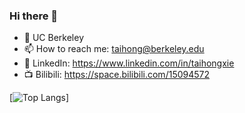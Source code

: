 ### Hi there 👋
- 🏫 UC Berkeley
- 📫 How to reach me: taihong@berkeley.edu
- 🐧 LinkedIn: https://www.linkedin.com/in/taihongxie
- 📺 Bilibili: https://space.bilibili.com/15094572
  
<!--
**pxmkv/pxmkv** is a ✨ _special_ ✨ repository because its `README.md` (this file) appears on your GitHub profile.

Here are some ideas to get you started:

- 🔭 I’m currently working on ...
- 🌱 I’m currently learning ...
- 👯 I’m looking to collaborate on ...
- 🤔 I’m looking for help with ...
- 💬 Ask me about ...

- ⚡ Fun fact: ...
[![Anurag's GitHub stats-Dark](https://github-readme-stats.vercel.app/api?username=pxmkv&show_icons=true&theme=dark#gh-dark-mode-only)](https://github.com/anuraghazra/github-readme-stats#gh-dark-mode-only)
[![Anurag's GitHub stats-Light](https://github-readme-stats.vercel.app/api?username=pxmkv&show_icons=true&theme=default#gh-light-mode-only)](https://github.com/anuraghazra/github-readme-stats#gh-light-mode-only)

-->
[![Top Langs](https://github-readme-stats.vercel.app/api/top-langs/?username=pxmkv&layout=compact&exclude_repo=unusedpxmkv.github.io&title_color=ffffff&icon_color=bb2acf&text_color=daf7dc&bg_color=151515)]

